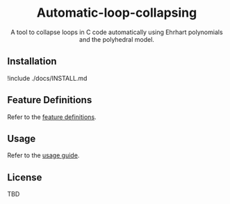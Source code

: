<!-- Title -->
<div align="center">

# Automatic-loop-collapsing

A tool to collapse loops in C code automatically using Ehrhart polynomials and the polyhedral model.

</div>

## Installation
!include ./docs/INSTALL.md

## Feature Definitions
Refer to the [feature definitions](./docs/FEATURE_DEFINITIONS.md).

## Usage
Refer to the [usage guide](./docs/USAGE.md).

## License
TBD
